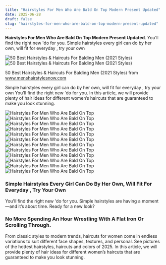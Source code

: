 ```yaml
---
title: "Hairstyles For Men Who Are Bald On Top Modern Present Updated"
date: 2025-06-28
draft: false
slug: "hairstyles-for-men-who-are-bald-on-top-modern-present-updated" 
---
```


**Hairstyles For Men Who Are Bald On Top Modern Present Updated**. You'll find the right new 'do for you. Simple hairstyles every girl can do by her own, will fit for everyday , try your own

![50 Best Hairstyles & Haircuts For Balding Men (2021 Styles)](https://www.menshairstylesnow.com/wp-content/uploads/2020/06/Haircuts-For-Balding-Men.jpg)![50 Best Hairstyles & Haircuts For Balding Men (2021 Styles)](https://www.menshairstylesnow.com/wp-content/uploads/2020/06/Haircuts-For-Balding-Men.jpg)

50 Best Hairstyles & Haircuts For Balding Men (2021 Styles) from www.menshairstylesnow.com

Simple hairstyles every girl can do by her own, will fit for everyday , try your own You'll find the right new 'do for you. In this article, we will provide plenty of hair ideas for different women’s haircuts that are guaranteed to make you look stunning.

![Hairstyles For Men Who Are Bald On Top ](https://hairstylecamp.com/wp-content/uploads/bald-with-beard-style.jpg " 40 Perfect Haircuts for Balding Men (2023 Trends)")![Hairstyles For Men Who Are Bald On Top ](https://i.pinimg.com/originals/92/49/ac/9249ac74cb53f042413ea030f4811e30.jpg " awesome 45 Reserved Hairstyles for Balding Men Never Restrict on The")![Hairstyles For Men Who Are Bald On Top ](https://baldandbeards.com/wp-content/uploads/slick-back-comb-over-fade.jpg " Best Hairstyles for Balding Men 21 Inspired Haircuts Bald & Beards")![Hairstyles For Men Who Are Bald On Top ](https://thebaldbrothers.com/wp-content/uploads/2020/04/Haircut-baldness-820x1024.jpg " 15 of The Best Hairstyles For Balding Men The Bald Brothers")![Hairstyles For Men Who Are Bald On Top ](https://i.ytimg.com/vi/8e5XRntqQ_U/maxresdefault.jpg " 100 Haircuts And Hairstyles For Balding Men On Top And, 54 OFF")![Hairstyles For Men Who Are Bald On Top ](https://www.menshairstylesnow.com/wp-content/uploads/2020/06/Haircuts-For-Balding-Men.jpg " 50 Best Hairstyles & Haircuts For Balding Men (2021 Styles)")![Hairstyles For Men Who Are Bald On Top ](http://i0.wp.com/therighthairstyles.com/wp-content/uploads/2015/05/7-fade-haircut-for-balding-men.jpg?resize=756%2C756 " 50 Classy Haircuts and Hairstyles for Balding Men")![Hairstyles For Men Who Are Bald On Top ](https://i.ytimg.com/vi/UUnIXlLtIws/maxresdefault.jpg " Best Men's Hairstyles for Thinning Hair, Balding Hair, or Receding Hair")![Hairstyles For Men Who Are Bald On Top ](https://i.pinimg.com/736x/be/a7/ee/bea7ee365c23eb395fb07dc22fbad7eb.jpg " 15 of The Best Hairstyles For Balding Men The Bald Brothers")![Hairstyles For Men Who Are Bald On Top ](https://www.newtimeshair.com/wp-content/uploads/2022/04/haircuts-for-Balding-Men.jpg " 100 Haircuts And Hairstyles For Balding Men On Top And, 54 OFF")![Hairstyles For Men Who Are Bald On Top ](https://i.pinimg.com/originals/e9/b7/a5/e9b7a58da06807f4d53a14e379943016.png " 100 Haircuts And Hairstyles For Balding Men On Top And, 41 OFF")![Hairstyles For Men Who Are Bald On Top ](https://i.pinimg.com/originals/e9/a0/9a/e9a09aa9504bc94d03376f0a29ce28e4.jpg " Haircuts for Balding Men > Cool Styles That Work! Coiffure homme")

### Simple Hairstyles Every Girl Can Do By Her Own, Will Fit For Everyday , Try Your Own

You'll find the right new 'do for you. Simple hairstyles are having a moment—and it’s about time. Ready for a new look?

### No More Spending An Hour Wrestling With A Flat Iron Or Scrolling Through.

From classic styles to modern trends, haircuts for women come in endless variations to suit different face shapes, textures, and personal. See pictures of the hottest hairstyles, haircuts and colors of 2025. In this article, we will provide plenty of hair ideas for different women’s haircuts that are guaranteed to make you look stunning.